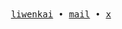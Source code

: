 <div align="center">
  <samp>
    <a href="https://liwenkai.fun">liwenkai</a>
<!--     • 
    <a href="https://blog.liwenkai.fun">blog</a>
    •
    <a href="https://nav.liwenkai.fun">nav</a>
    •
    <a href="https://s.liwenkai.fun">s</a>
    •
    <a href="https://me.liwenkai.fun">me</a> -->
    •
    <a href="mailto:hi@2020583117@qq.com">mail</a>
    •
    <a href="https://x.com/liwenka1">x</a>
  </samp>
</div>
